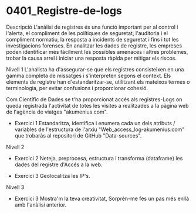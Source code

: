 # 0401_Registre-de-logs

Descripció
L'anàlisi de registres és una funció important per al control i l'alerta, el compliment de les polítiques de seguretat, l'auditoria i el compliment normatiu, la resposta a incidents de seguretat i fins i tot les investigacions forenses. En analitzar les dades de registre, les empreses poden identificar més fàcilment les possibles amenaces i altres problemes, trobar la causa arrel i iniciar una resposta ràpida per mitigar els riscos.

Nivell 1
L'analista ha d'assegurar-se que els registres consisteixen en una gamma completa de missatges i s'interpreten segons el context. Els elements de registre han d'estandaritzar-se, utilitzant els mateixos termes o terminologia, per evitar confusions i proporcionar cohesió.

Com Científic de Dades se t'ha proporcionat accés als registres-Logs on queda registrada l'activitat de totes les visites a realitzades a la pàgina web de l'agència de viatges "akumenius.com".

- Exercici 1
Estandaritza, identifica i enumera cada un dels atributs / variables de l'estructura de l'arxiu "Web_access_log-akumenius.com" que trobaràs al repositori de GitHub "Data-sources".

Nivell 2
- Exercici 2
Neteja, preprocesa, estructura i transforma (dataframe) les dades del registre d'Accés a la web.

- Exercici 3
Geolocalitza les IP's.

Nivell 3
- Exercici 3
Mostra'm la teva creativitat, Sorprèn-me fes un pas més enllà amb l'anàlisi anterior.
